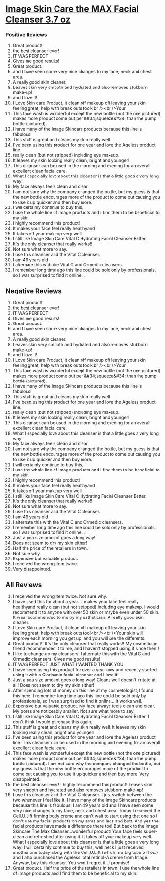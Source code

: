 # [Image Skin Care the MAX Facial Cleanser 3.7 oz](https://products.checkmycream.com/products/Image-Skin-Care-the-MAX-Facial-Cleanser-3.7-oz.html)

### Positive Reviews

<ol>
      <li>Great product!!</li>
      <li>the best cleanser ever!</li>
      <li>IT WAS PERFECT</li>
      <li>Gives me good results!</li>
      <li>Great product.</li>
      <li>and I have seen some very nice changes to my face, neck and chest area.</li>
      <li>A really good skin cleaner.</li>
      <li>Leaves skin very smooth and hydrated and also removes stubborn make-up!</li>
      <li>and I love it!</li>
      <li>I Love Skin care Product, it clean off makeup off leaving your skin feeling great, help with break outs too!&lt;br /&gt;&lt;br /&gt;Your</li>
      <li>This face wash is wonderful except the new bottle (not the one pictured) makes more product come out per &amp;#34;squeeze&amp;#34; than the pump bottle (pictured).</li>
      <li>I have many of the Image Skincare products because this line is fabulous!</li>
      <li>This stuff is great and cleans my skin really well.</li>
      <li>I&#x27;ve been using this product for one year and love the Ageless product line.</li>
      <li>really clean (but not  stripped) including eye makeup.</li>
      <li>It leaves my skin looking really clean, bright and younger!</li>
      <li>This cleanser can be used in the morning and evening for an overall excellent clean facial care.</li>
      <li>What I especially love about this cleanser is that a little goes a very long way!</li>
      <li>My face always feels clean and clear.  </li>
      <li>I am not sure why the company changed the bottle, but my guess is that the new bottle encourages more of the product to come out causing you to use it up quicker and then buy more.</li>
      <li>I will certainly continue to buy this,</li>
      <li>I use the whole line of Image products and I find them to be beneficial to my skin.</li>
      <li>I highly recommend this product!</li>
      <li>It makes your face feel really healthyand  </li>
      <li>It takes off your makeup very well.</li>
      <li>I still like Image Skin Care Vital C Hydrating Facial Cleanser Better.</li>
      <li>It&#x27;s the only cleanser that really works!!  </li>
      <li>Not sure what more to say.</li>
      <li>I use this cleanser and the Vital C cleanser.  </li>
      <li>I am 49 years old</li>
      <li>I alternate this with the Vital C and Ormedic cleansers.</li>
      <li>I remember long time ago this line could be sold only by professionals, so I was surprised to find it online...</li>
</ol>


<h2>Negative Reviews</h2>
<ol>
<li> Great product!!</li>
<li> the best cleanser ever!</li>
<li> IT WAS PERFECT</li>
<li> Gives me good results!</li>
<li> Great product.</li>
<li> and I have seen some very nice changes to my face, neck and chest area.</li>
<li> A really good skin cleaner.</li>
<li> Leaves skin very smooth and hydrated and also removes stubborn make-up!</li>
<li> and I love it!</li>
<li> I Love Skin care Product, it clean off makeup off leaving your skin feeling great, help with break outs too!&lt;br /&gt;&lt;br /&gt;Your</li>
<li> This face wash is wonderful except the new bottle (not the one pictured) makes more product come out per &amp;#34;squeeze&amp;#34; than the pump bottle (pictured).</li>
<li> I have many of the Image Skincare products because this line is fabulous!</li>
<li> This stuff is great and cleans my skin really well.</li>
<li> I&#x27;ve been using this product for one year and love the Ageless product line.</li>
<li> really clean (but not  stripped) including eye makeup.</li>
<li> It leaves my skin looking really clean, bright and younger!</li>
<li> This cleanser can be used in the morning and evening for an overall excellent clean facial care.</li>
<li> What I especially love about this cleanser is that a little goes a very long way!</li>
<li> My face always feels clean and clear.  </li>
<li> I am not sure why the company changed the bottle, but my guess is that the new bottle encourages more of the product to come out causing you to use it up quicker and then buy more.</li>
<li> I will certainly continue to buy this,</li>
<li> I use the whole line of Image products and I find them to be beneficial to my skin.</li>
<li> I highly recommend this product!</li>
<li> It makes your face feel really healthyand  </li>
<li> It takes off your makeup very well.</li>
<li> I still like Image Skin Care Vital C Hydrating Facial Cleanser Better.</li>
<li> It&#x27;s the only cleanser that really works!!  </li>
<li> Not sure what more to say.</li>
<li> I use this cleanser and the Vital C cleanser.  </li>
<li> I am 49 years old</li>
<li> I alternate this with the Vital C and Ormedic cleansers.</li>
<li> I remember long time ago this line could be sold only by professionals, so I was surprised to find it online...</li>
<li> Just a pea size amount goes a long way!</li>
<li> Does not seem to dry my skin either!</li>
<li> Half the price of the retailers in town.</li>
<li> Not sure why.</li>
<li> Expensive but valuable product.</li>
<li> I received the wrong item twice.  </li>
<li> Very disappointed.</li>
</ol>

<h2>All Reviews</h2>

<ol>
    <li> I received the wrong item twice.  Not sure why.</li>
    <li> I have used this for about a year. It makes your face feel really healthyand  really clean (but not  stripped) including eye makeup. I would  recommend it to anyone with over 50 skin or maybe even under 50 skin.  It was recommended to me by my esthetician. A really good skin cleaner.</li>
    <li> I Love Skin care Product, it clean off makeup off leaving your skin feeling great, help with break outs too!&lt;br /&gt;&lt;br /&gt;Your skin will improve each morning you get up, and you will see the differents.</li>
    <li> Great product!! It&#x27;s the only cleanser that really works!!  My cosmetician friend recommended it to me, and I haven&#x27;t stopped using it since then!!</li>
    <li> I like to change up my cleansers. I alternate this with the Vital C and Ormedic cleansers. Gives me good results!</li>
    <li> IT WAS PERFECT JUST WHAT I WANTED THANK YOU</li>
    <li> I have been using this product for over a year now and recently started using it with a Clarisonic facial cleanser and I love it!</li>
    <li> Just a pea size amount goes a long way! Cleans well doesn&#x27;t irritate at all! Does not seem to dry my skin either!</li>
    <li> After spending lots of money on this line at my cosmetologist, I found this here. I remember long time ago this line could be sold only by professionals, so I was surprised to find it online... It works well.</li>
    <li> Expensive but valuable product. My face always feels clean and clear.  My pores are noticeably smaller. Not sure what more to say.</li>
    <li> I still like Image Skin Care Vital C Hydrating Facial Cleanser Better. I don&#x27;t think I would purchase this again.</li>
    <li> This stuff is great and cleans my skin really well. It leaves my skin looking really clean, bright and younger!</li>
    <li> I&#x27;ve been using this product for one year and love the Ageless product line. This cleanser can be used in the morning and evening for an overall excellent clean facial care.</li>
    <li> This face wash is wonderful except the new bottle (not the one pictured) makes more product come out per &amp;#34;squeeze&amp;#34; than the pump bottle (pictured). I am not sure why the company changed the bottle, but my guess is that the new bottle encourages more of the product to come out causing you to use it up quicker and then buy more. Very disappointed.</li>
    <li> the best cleanser ever! I highly recommend this product! Leaves skin very smooth and hydrated and also removes stubborn make-up!</li>
    <li> I use this cleanser and the Vital C cleanser.  I just switch between the two whenever I feel like it. I have many of the Image Skincare products because this line is fabulous! I am 49 years old and I have seen some very nice changes to my face, neck and chest area. Today I received the Cell.U.Lift firming body creme and can&#x27;t wait to start using that one so I don&#x27;t use my facial products on my arms and legs and butt. And yes the facial products have made a difference there too! But back to the image Skincare The Max Cleanser...wonderful product! Your face feels super-clean and refreshed after using it. It takes off your makeup very well. What I especially love about this cleanser is that a little goes a very long way! I will certainly continue to buy this, well heck I just received another one today along with the Cell.U.Lift (which is a big tube 5 fl oz.) and I also purchased the Ageless total retinol-A creme from Image. Anyway, buy this cleanser. You won&#x27;t regret it...I promise!</li>
    <li> Great product. Half the price of the retailers in town. I use the whole line of Image products and I find them to be beneficial to my skin.</li>
</ol>





